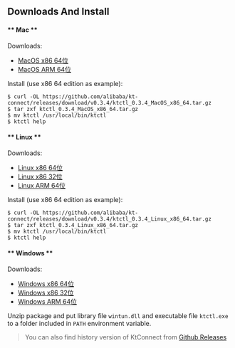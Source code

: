 Downloads And Install
---

<!-- tabs:start -->

#### ** Mac **

Downloads:

* [MacOS x86 64位](https://github.com/alibaba/kt-connect/releases/download/v0.3.4/ktctl_0.3.4_MacOS_x86_64.tar.gz)
* [MacOS ARM 64位](https://github.com/alibaba/kt-connect/releases/download/v0.3.4/ktctl_0.3.4_MacOS_arm_64.tar.gz)

Install (use x86 64 edition as example):

```
$ curl -OL https://github.com/alibaba/kt-connect/releases/download/v0.3.4/ktctl_0.3.4_MacOS_x86_64.tar.gz
$ tar zxf ktctl_0.3.4_MacOS_x86_64.tar.gz
$ mv ktctl /usr/local/bin/ktctl
$ ktctl help
```

#### ** Linux **

Downloads:

* [Linux x86 64位](https://github.com/alibaba/kt-connect/releases/download/v0.3.4/ktctl_0.3.4_Linux_x86_64.tar.gz)
* [Linux x86 32位](https://github.com/alibaba/kt-connect/releases/download/v0.3.4/ktctl_0.3.4_linux_i386.tar.gz)
* [Linux ARM 64位](https://github.com/alibaba/kt-connect/releases/download/v0.3.4/ktctl_0.3.4_Linux_arm_64.tar.gz)

Install (use x86 64 edition as example):

```
$ curl -OL https://github.com/alibaba/kt-connect/releases/download/v0.3.4/ktctl_0.3.4_Linux_x86_64.tar.gz
$ tar zxf ktctl_0.3.4_Linux_x86_64.tar.gz
$ mv ktctl /usr/local/bin/ktctl
$ ktctl help
```

#### ** Windows **

Downloads:

* [Windows x86 64位](https://github.com/alibaba/kt-connect/releases/download/v0.3.4/ktctl_0.3.4_Windows_x86_64.zip)
* [Windows x86 32位](https://github.com/alibaba/kt-connect/releases/download/v0.3.4/ktctl_0.3.4_Windows_i386.zip)
* [Windows ARM 64位](https://github.com/alibaba/kt-connect/releases/download/v0.3.4/ktctl_0.3.4_Windows_arm_64.zip)

Unzip package and put library file `wintun.dll` and executable file `ktctl.exe` to a folder included in `PATH` environment variable.

<!-- tabs:end -->

> You can also find history version of KtConnect from [Github Releases](https://github.com/alibaba/kt-connect/releases)

